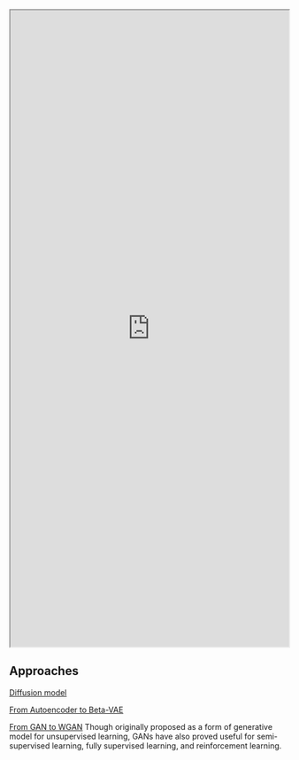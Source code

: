 <iframe 
	height = 1150 
	width = 100% 
	padding = 0 0 
	margins = 0 0
	src="https://en.wikipedia.org/wiki/Unsupervised_learning">
</iframe>

## Approaches

[Diffusion model](../../../../2.%20Approaches/Artificial%20neural%20network/Generative%20model/Diffusion%20model/Diffusion%20model.md)


[From Autoencoder to Beta-VAE](../../../../2.%20Approaches/Artificial%20neural%20network/Generative%20model/VAE/From%20Autoencoder%20to%20Beta-VAE.md)


[From GAN to WGAN](../../../../2.%20Approaches/Artificial%20neural%20network/Generative%20model/GAN/From%20GAN%20to%20WGAN.md)
Though originally proposed as a form of generative model for unsupervised learning, GANs have also proved useful for semi-supervised learning, fully supervised learning, and reinforcement learning.



